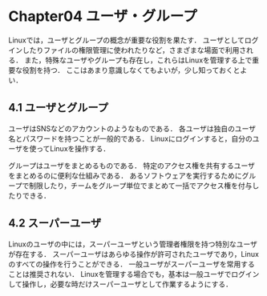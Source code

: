 # Chapter04 ユーザ・グループ

Linuxでは，ユーザとグループの概念が重要な役割を果たす．
ユーザとしてログインしたりファイルの権限管理に使われたりなど，さまざまな場面で利用される．
また，特殊なユーザやグループも存在し，これらはLinuxを管理する上で重要な役割を持つ．
ここはあまり意識しなくてもよいが，少し知っておくとよい．

## 4.1 ユーザとグループ

ユーザはSNSなどのアカウントのようなものである．
各ユーザは独自のユーザ名とパスワードを持つことが一般的である．
Linuxにログインすると，自分のユーザを使ってLinuxを操作する．

グループはユーザをまとめるものである．
特定のアクセス権を共有するユーザをまとめるのに便利な仕組みである．
あるソフトウェアを実行するためにグループで制限したり，チームをグループ単位でまとめて一括でアクセス権を付与したりできる．

## 4.2 スーパーユーザ

Linuxのユーザの中には，スーパーユーザという管理者権限を持つ特別なユーザが存在する．
スーパーユーザはあらゆる操作が許可されたユーザであり，Linuxのすべての操作を行うことができる．
一般ユーザがスーパーユーザを常用することは推奨されない．
Linuxを管理する場合でも，基本は一般ユーザでログインして操作し，必要な時だけスーパーユーザとして作業するようにする．